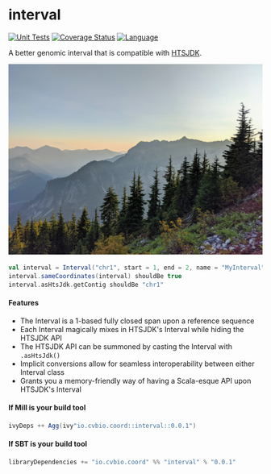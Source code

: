 # interval

[![Unit Tests](https://github.com/clintval/interval/actions/workflows/unit-tests.yml/badge.svg)](https://github.com/clintval/interval/actions/workflows/unit-tests.yml)
[![Coverage Status](https://codecov.io/gh/clintval/interval/branch/main/graph/badge.svg)](https://codecov.io/gh/clintval/interval)
[![Language](https://img.shields.io/badge/language-scala-c22d40.svg)](https://www.scala-lang.org/)

A better genomic interval that is compatible with [HTSJDK](https://samtools.github.io/htsjdk/javadoc/htsjdk/htsjdk/samtools/util/Interval.html).

![[Snoqualmie Mountain, Washington]](.github/img/cover.jpg)

```scala
val interval = Interval("chr1", start = 1, end = 2, name = "MyInterval")
interval.sameCoordinates(interval) shouldBe true
interval.asHtsJdk.getContig shouldBe "chr1"
```
#### Features

- The Interval is a 1-based fully closed span upon a reference sequence
- Each Interval magically mixes in HTSJDK's Interval while hiding the HTSJDK API
- The HTSJDK API can be summoned by casting the Interval with `.asHtsJdk()`
- Implicit conversions allow for seamless interoperability between either Interval class
- Grants you a memory-friendly way of having a Scala-esque API upon HTSJDK's Interval

#### If Mill is your build tool

```scala
ivyDeps ++ Agg(ivy"io.cvbio.coord::interval::0.0.1")
```

#### If SBT is your build tool

```scala
libraryDependencies += "io.cvbio.coord" %% "interval" % "0.0.1"
```
